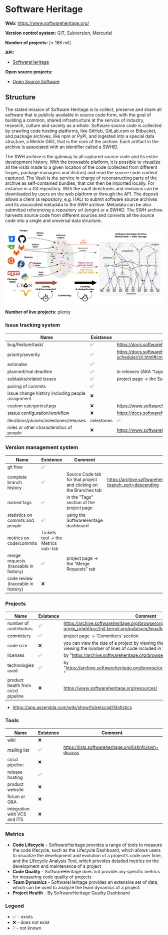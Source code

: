 Software Heritage
===========

**Web:** https://www.softwareheritage.org/

**Version control system:** GIT, Subversion, Mercurial 

**Number of projects:** [> 188 mil]

**API:**

* [SoftwareHeritage](https://docs.softwareheritage.org/devel/getting-started/api.html) 

**Open source projects:**

* [Open Source Software](https://archive.softwareheritage.org/)

## Structure
The stated mission of Software Heritage is to collect, preserve and share all software that is publicly available in source code form, with the goal of building a common, shared infrastructure at the service of industry, research, culture and society as a whole.
Software source code is collected by crawling code hosting platforms, like GitHub, GitLab.com or Bitbucket, and package archives, like npm or PyPI, and ingested into a special data structure, a Merkle DAG, that is the core of the archive. 
Each artifact in the archive is associated with an identifier called a SWHID.

The SWH archive is the gateway to all captured source code and its entire development history. With the browsable platform, it is possible to visualize all the visits made to a given location of the code (collected from different forges, package managers and distros) and read the source code content captured.
The Vault is the service in charge of reconstructing parts of the archive as self-contained bundles, that can then be imported locally. For instance in a Git repository. With the vault directories and revisions can be downloaded by users on the web platform or through the API.
The deposit allows a client (a repository, e.g. HAL) to submit software source archives and its associated metadata to the SWH archive. Metadata can be also submitted referencing a repository url (origin) or a SWHID.
The SWH archive harvests source code from different sources and converts all the source code into a single and universal data structure.


![Diagram](swh-dataflow-merkle-1.png "Diagram of Software Heritage")

**Number of live projects:** plenty

### Issue tracking system

|Name|Existence|Comment|
|---|---|---|
|bug/feature/task/|✅|https://docs.softwareheritage.org/devel/|
|priority/severity|✅|https://docs.softwareheritage.org/devel/swh-scheduler/cli.html#cmdoption-swh-scheduler-task-list-P|
|estimates|✅||https://docs.softwareheritage.org/devel/swh-counters/index.html#swh-counters|
|planned/real deadline|✅|in releases (AKA “tags”)|https://docs.softwareheritage.org/devel/swh-model/data-model.html|
|subtasks/related issues|✅|project page -> the Subtasks tab||
|pairing of commits|✅||
|issue change history including people assignment|❌||
|custom categories/tags|❌|https://www.softwareheritage.org/archive/|The projects are organized into collections such as the SH Archive, the Source Code Collection, and the SH Archive Collection.|
|status configuration/workflow|❌|https://docs.softwareheritage.org/devel/contributing/index.html|
|iterations/phases/milestones/releases|milestones|✅|https://www.softwareheritage.org/roadmap/|development roadmap that outlines the project's milestones and releases|
|roles or other characteristics of people|❌|https://www.softwareheritage.org/people/|

### Version management system

|Name|Existence|Comment|link|
|---|---|---|---|
|git flow|✅|||
|complete branch history|✅|Source Code tab for that project and clicking on the Branches tab|https://archive.softwareheritage.org/browse/origin/git/linux/?branch_sort=descending|
|named tags|✅| in the "Tags" section of the project page|
|statistics on commits and people|✅|using the SoftwareHeritage dashboard|
|metrics on code/commits|Tickets tool -> the Metrics sub-tab||
|merge requests (traceable in history)|✅|project page -> the “Merge Requests” tab|
|code review (traceable in history)|❌||


### Projects

|Name|Existence|Comment|
|---|---|---|
|number of contributors|✅|https://archive.softwareheritage.org/browse/origin/directory/?origin_url=https://git.kernel.org/pub/scm/linux/kernel/git/torvalds/linux.git|
|committers|✅|project page -> ‘Committers’ section|
|code size|❌|you can view the size of a project by viewing the project's repository and viewing the number of lines of code included in the project|
|licenses|✅|by "https://archive.softwareheritage.org/browse/origin/<origin-url>"/licenses/"|
|technologies used|✅|by "https://archive.softwareheritage.org/browse/origin/<origin_url>"/technologies/ "|
|product health from ci/cd pipeline|❌|https://www.softwareheritage.org/resources/|


* https://app.assembla.com/wiki/show/ticketscad/Statistics

### Tools

|Name|Existence|Comment|
|---|---|---|
|wiki|❌||
|mailing list|✅|https://lists.softwareheritage.org/listinfo/swh-discuss|
|ci/cd pipeline|❌||
|release hosting|✅||
|product website|❌||
|forum or Q&A|❌||
|integration with VCS and ITS|❌||

### Metrics

* **Code Lifecycle** - SoftwareHeritage provides a range of tools to measure the code lifecycle, such as the Lifecycle Dashboard, which allows users to visualize the development and evolution of a project’s code over time, and the Lifecycle Analysis Tool, which provides detailed metrics on the development and maintenance of a project
* **Code Quality** - SoftwareHeritage does not provide any specific metrics for measuring code quality of projects
* **Team Dynamics** - SoftwareHeritage provides an extensive set of data, which can be used to analyze the team dynamics of a project.
* **Project Health** - By SoftwareHeritage Quality Dashboard

### Legend

* ✅ - exists
* ❌ - does not exist
* ❔ - not known